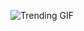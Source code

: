 ![Trending GIF](https://media4.giphy.com/media/v1.Y2lkPThiYjIxNzcyZTFtNjF2cWI2a3RiNGJwcjVkZzc3aWFnNG1jemt0eHF6dHpqaDZrNCZlcD12MV9naWZzX3NlYXJjaCZjdD1n/MT5UUV1d4CXE2A37Dg/giphy.gif)
